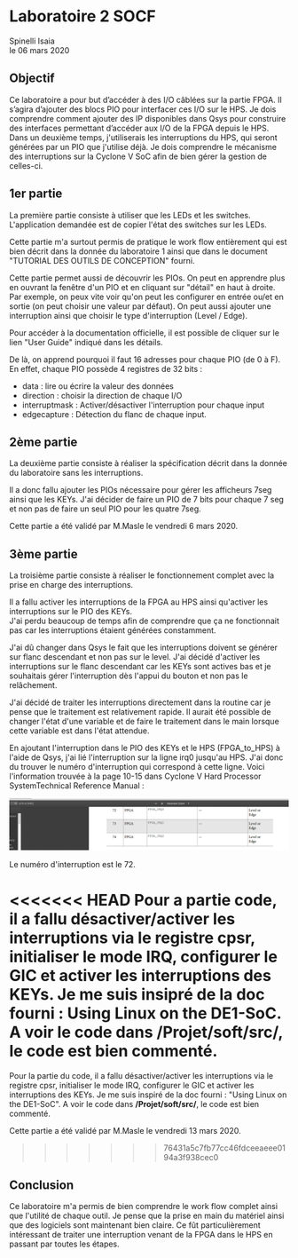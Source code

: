 # Laboratoire 2 SOCF
Spinelli Isaia  
le 06 mars 2020

## Objectif

Ce laboratoire a pour but d’accéder à des I/O câblées sur la partie FPGA. Il s’agira d’ajouter des blocs PIO pour interfacer ces I/O sur le HPS. Je dois comprendre comment ajouter des IP disponibles dans Qsys pour  construire des  interfaces permettant d’accéder aux I/O de la FPGA depuis le HPS. Dans un deuxième temps, j'utiliserais les interruptions du HPS, qui seront générées par un PIO que j'utilise déjà. Je dois comprendre  le  mécanisme  des interruptions sur la Cyclone V SoC afin de bien gérer la gestion de celles-ci.

## 1er partie

La première partie consiste à utiliser que les LEDs et les switches. L'application demandée est de copier l'état des switches sur les LEDs.

Cette partie m'a surtout permis de pratique le work flow entièrement qui est bien décrit dans la donnée du laboratoire 1 ainsi que dans le document "TUTORIAL DES OUTILS DE CONCEPTION" fourni.

Cette partie permet aussi de découvrir les PIOs. On peut en apprendre plus en ouvrant la fenêtre d'un PIO et en cliquant sur "détail" en haut à droite.  Par exemple, on peux vite voir qu'on peut les configurer en entrée ou/et en sortie (on peut choisir une valeur par défaut). On peut aussi ajouter une interruption ainsi que choisir le type d'interruption (Level / Edge).

Pour accéder à la documentation officielle, il est possible de cliquer sur le lien "User Guide" indiqué dans les détails. 

De là, on apprend pourquoi il faut 16 adresses pour chaque PIO (de 0 à F). En effet, chaque PIO possède 4 registres de 32 bits :

- data					: lire ou écrire la valeur des données
- direction            : choisir la direction de chaque I/O
- interruptmask  : Activer/désactiver l'interruption pour chaque input
- edgecapture     : Détection du flanc de chaque input.



## 2ème partie

La deuxième partie consiste à réaliser la spécification décrit dans la donnée du laboratoire sans les interruptions.

Il a donc fallu ajouter les PIOs nécessaire pour gérer les afficheurs 7seg ainsi que les KEYs. J'ai décider de faire un PIO de 7 bits pour chaque 7 seg et non pas de faire un seul PIO pour les quatre 7seg.

Cette partie a été validé par M.Masle le vendredi 6 mars 2020.

## 3ème partie

La troisième partie consiste à réaliser le fonctionnement complet avec la prise en charge des interruptions.

Il a fallu activer les interruptions de la FPGA au HPS ainsi qu'activer les interruptions sur le PIO des KEYs.  
J'ai perdu beaucoup de temps afin de comprendre que ça ne fonctionnait pas car les interruptions étaient générées constamment. 

J'ai dû changer dans Qsys le fait que les interruptions doivent se générer sur flanc descendant et non pas sur le level.
J'ai décidé d'activer les interruptions sur le flanc descendant car les KEYs sont actives bas et je souhaitais gérer l'interruption dès l'appui du bouton et non pas le relâchement.

J'ai décidé de traiter les interruptions directement dans la routine car je pense que le traitement est relativement rapide. Il aurait été possible de changer l'état d'une variable et de faire le traitement dans le main lorsque cette variable est dans l'état attendue.

En ajoutant l'interruption dans le PIO des KEYs et le HPS (FPGA_to_HPS) à l'aide de Qsys, j'ai lié l'interruption sur la ligne irq0 jusqu'au HPS. J'ai donc du trouver le numéro d'interruption qui correspond à cette ligne. Voici l'information trouvée à la page 10-15 dans Cyclone V Hard Processor SystemTechnical Reference Manual :

![image](img/int_id.png)

Le numéro d'interruption est le 72.

<<<<<<< HEAD
Pour a partie code, il a fallu désactiver/activer les interruptions via le registre cpsr, initialiser le mode IRQ, configurer le GIC et activer les interruptions des KEYs.
Je me suis insipré de la doc fourni : Using Linux on the DE1-SoC. A voir le code dans /Projet/soft/src/, le code est bien commenté.
=======
Pour la partie du code, il a fallu désactiver/activer les interruptions via le registre cpsr, initialiser le mode IRQ, configurer le GIC et activer les interruptions des KEYs.
Je me suis inspiré de la doc fourni : "Using Linux on the DE1-SoC". A voir le code dans **/Projet/soft/src/**, le code est bien commenté.

Cette partie a été validé par M.Masle le vendredi 13 mars 2020.
>>>>>>> 76431a5c7fb77cc46fdceeaeee0194a3f938cec0


## Conclusion

Ce laboratoire m'a permis de bien comprendre le work flow complet ainsi que l'utilité de chaque outil. Je pense que la prise en main du matériel ainsi que des logiciels sont maintenant bien claire. Ce fût particulièrement intéressant de traiter une interruption venant de la FPGA dans le HPS en passant par toutes les étapes.
